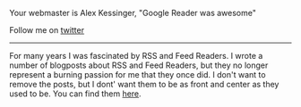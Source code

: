 Your webmaster is Alex Kessinger, "Google Reader was awesome"

Follow me on [twitter](https://twitter.com/voidfiles)

---

For many years I was fascinated by RSS and Feed Readers. I wrote a number of blogposts about RSS and Feed Readers, but they no longer represent a burning passion for me that they once did. I don't want to remove the posts, but I dont' want them to be as front and center as they used to be. You can find them [here](/the-stream/).

